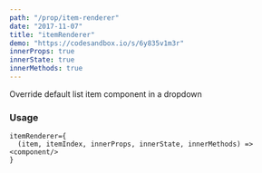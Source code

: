 ```yaml
---
path: "/prop/item-renderer"
date: "2017-11-07"
title: "itemRenderer"
demo: "https://codesandbox.io/s/6y835v1m3r"
innerProps: true 
innerState: true 
innerMethods: true 
---
```


Override default list item component in a dropdown

### Usage

```
itemRenderer={
  (item, itemIndex, innerProps, innerState, innerMethods) => <component/>
}
```
